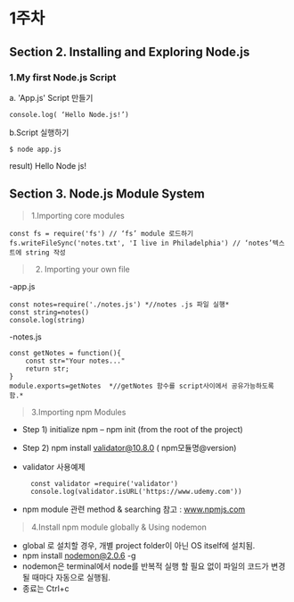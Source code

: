 # 1주차
## Section 2. Installing and Exploring Node.js

### 1.My first Node.js Script
	
   a. 'App.js' Script 만들기
		
   	console.log( ‘Hello Node.js!’)


 b.Script 실행하기

 
 	$ node app.js 

 result) Hello Node js!
## Section 3. Node.js Module System
>1.Importing core modules

	
    const fs = require('fs') // ‘fs’ module 로드하기
	fs.writeFileSync('notes.txt', 'I live in Philadelphia') // ‘notes’텍스트에 string 작성
>2. Importing your own file

-app.js
 
    
    const notes=require('./notes.js') *//notes .js 파일 실행*
	const string=notes()
	console.log(string)
    
-notes.js 
	
    const getNotes = function(){
    	const str="Your notes..."
    	return str;
	}
	module.exports=getNotes  *//getNotes 함수를 script사이에서 공유가능하도록 함.*

 >3.Importing npm Modules

+ Step 1) initialize npm – npm init (from the root of the project)
+ Step 2) npm install validator@10.8.0 ( npm모듈명@version)
+ validator 사용예제
		
        const validator =require('validator')
		console.log(validator.isURL('https://www.udemy.com'))
 

+ npm module 관련 method & searching 참고 : www.npmjs.com


>4.Install npm module globally & Using nodemon

+ global 로 설치할 경우, 개별 project folder이 아닌 OS itself에 설치됨.
+ npm install nodemon@2.0.6 -g
+ nodemon은 terminal에서 node를 반복적 실행 할 필요 없이 파일의 코드가 변경될 때마다 자동으로 실행됨.
+ 종료는 Ctrl+c


	


	
